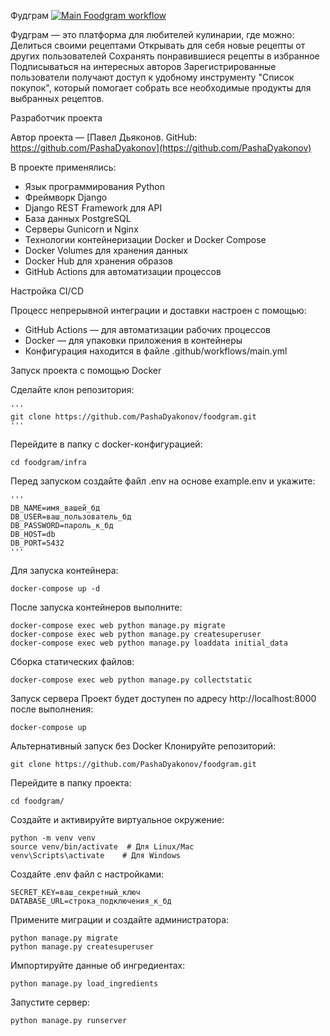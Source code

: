 Фудграм [![Main Foodgram workflow](https://github.com/PashaDyakonov/foodgram/actions/workflows/main.yml/badge.svg)](https://github.com/PashaDyakonov/foodgram/actions/workflows/main.yml)

Фудграм — это платформа для любителей кулинарии, где можно:
Делиться своими рецептами
Открывать для себя новые рецепты от других пользователей
Сохранять понравившиеся рецепты в избранное
Подписываться на интересных авторов
Зарегистрированные пользователи получают доступ к удобному инструменту "Список покупок", который помогает собрать все необходимые продукты для выбранных рецептов.

Разработчик проекта

Автор проекта — [Павел Дьяконов. GitHub: https://github.com/PashaDyakonov](https://github.com/PashaDyakonov)

В проекте применялись:

- Язык программирования Python
- Фреймворк Django
- Django REST Framework для API
- База данных PostgreSQL
- Серверы Gunicorn и Nginx
- Технологии контейнеризации Docker и Docker Compose
- Docker Volumes для хранения данных
- Docker Hub для хранения образов
- GitHub Actions для автоматизации процессов

Настройка CI/CD

Процесс непрерывной интеграции и доставки настроен с помощью:
- GitHub Actions — для автоматизации рабочих процессов
- Docker — для упаковки приложения в контейнеры
- Конфигурация находится в файле .github/workflows/main.yml

Запуск проекта с помощью Docker

Сделайте клон репозитория:
    
    '''
    git clone https://github.com/PashaDyakonov/foodgram.git
    '''
    

Перейдите в папку с docker-конфигурацией:
    
    cd foodgram/infra
    

Перед запуском создайте файл .env на основе example.env и укажите:
    
    '''
    DB_NAME=имя_вашей_бд
    DB_USER=ваш_пользователь_бд
    DB_PASSWORD=пароль_к_бд
    DB_HOST=db
    DB_PORT=5432
    '''
    

Для запуска контейнера:

    docker-compose up -d

После запуска контейнеров выполните:

    docker-compose exec web python manage.py migrate
    docker-compose exec web python manage.py createsuperuser
    docker-compose exec web python manage.py loaddata initial_data

Сборка статических файлов:

    docker-compose exec web python manage.py collectstatic

Запуск сервера
Проект будет доступен по адресу http://localhost:8000 после выполнения:

    docker-compose up

Альтернативный запуск без Docker
Клонируйте репозиторий:

    git clone https://github.com/PashaDyakonov/foodgram.git

Перейдите в папку проекта:

    cd foodgram/

Создайте и активируйте виртуальное окружение:

    python -m venv venv
    source venv/bin/activate  # Для Linux/Mac
    venv\Scripts\activate    # Для Windows

Создайте .env файл с настройками:

    SECRET_KEY=ваш_секретный_ключ
    DATABASE_URL=строка_подключения_к_бд

Примените миграции и создайте администратора:

    python manage.py migrate
    python manage.py createsuperuser

Импортируйте данные об ингредиентах:

    python manage.py load_ingredients

Запустите сервер:

    python manage.py runserver
